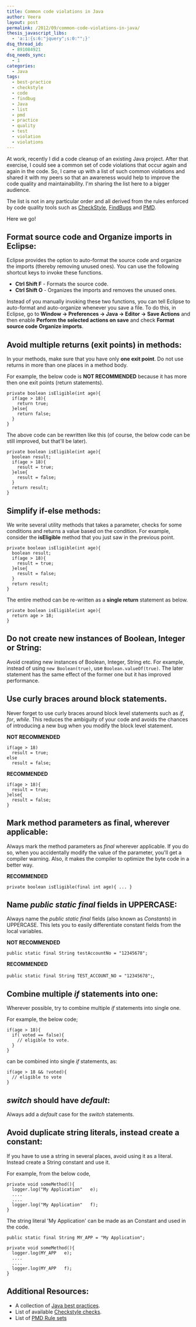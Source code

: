 ```yaml
---
title: Common code violations in Java
author: Veera
layout: post
permalink: /2012/09/common-code-violations-in-java/
thesis_javascript_libs:
  - 'a:1:{s:6:"jquery";s:0:"";}'
dsq_thread_id:
  - 891084921
dsq_needs_sync:
  - 1
categories:
  - Java
tags:
  - best-practice
  - checkstyle
  - code
  - findbug
  - Java
  - list
  - pmd
  - practice
  - quality
  - test
  - violation
  - violations
---
```


At work, recently I did a code cleanup of an existing Java project. After that exercise, I could see a common set of code violations that occur again and again in the code. So, I came up with a list of such common violations and shared it with my peers so that an awareness would help to improve the code quality and maintainability. I'm sharing the list here to a bigger audience.

The list is not in any particular order and all derived from the rules enforced by code quality tools such as [CheckStyle][1], [FindBugs][2] and [PMD][3].

 [1]: http://checkstyle.sourceforge.net/ "Checkstyle is a development tool to help programmers write Java code that adheres to a coding standard"
 [2]: http://findbugs.sourceforge.net/ "Find bugs in java program"
 [3]: http://pmd.sourceforge.net/ " source code analyzer"

Here we go!

## Format source code and Organize imports in Eclipse:

Eclipse provides the option to auto-format the source code and organize the imports (thereby removing unused ones). You can use the following shortcut keys to invoke these functions.

*   **Ctrl Shift F** - Formats the source code.
*   **Ctrl Shift O** - Organizes the imports and removes the unused ones.

Instead of you manually invoking these two functions, you can tell Eclipse to auto-format and auto-organize whenever you save a file. To do this, in Eclipse, go to **Window -> Preferences -> Java -> Editor -> Save Actions** and then enable **Perform the selected actions on save** and check **Format source code** **Organize imports**.

## Avoid multiple returns (exit points) in methods:

In your methods, make sure that you have only **one exit point**. Do not use returns in more than one places in a method body.

For example, the below code is **NOT RECOMMENDED** because it has more then one exit points (return statements).

    private boolean isEligible(int age){
      if(age > 18){
        return true;
      }else{
        return false;
      }
    }

The above code can be rewritten like this (of course, the below code can be still improved, but that'll be later).

    private boolean isEligible(int age){
      boolean result;
      if(age > 18){
        result = true;
      }else{
        result = false;
      }
      return result;
    }

## Simplify if-else methods:

We write several utility methods that takes a parameter, checks for some conditions and returns a value based on the condition. For example, consider the **isEligible** method that you just saw in the previous point.

    private boolean isEligible(int age){
      boolean result;
      if(age > 18){
        result = true;
      }else{
        result = false;
      }
      return result;
    }

The entire method can be re-written as a **single return** statement as below.

    private boolean isEligible(int age){
      return age > 18;
    }

## Do not create new instances of Boolean, Integer or String:

Avoid creating new instances of Boolean, Integer, String etc. For example, instead of using `new Boolean(true)`, use `Boolean.valueOf(true)`. The later statement has the same effect of the former one but it has improved performance.

## Use curly braces around block statements.

Never forget to use curly braces around block level statements such as *if*, *for*, *while*. This reduces the ambiguity of your code and avoids the chances of introducing a new bug when you modify the block level statement.

**NOT RECOMMENDED**

    if(age > 18)
      result = true;
    else
      result = false;

**RECOMMENDED**

    if(age > 18){
      result = true;
    }else{
      result = false;
    }

## Mark method parameters as final, wherever applicable:

Always mark the method parameters as *final* wherever applicable. If you do so, when you accidentally modify the value of the parameter, you'll get a compiler warning. Also, it makes the compiler to optimize the byte code in a better way.

**RECOMMENDED**

    private boolean isEligible(final int age){ ... }

## Name *public static final* fields in UPPERCASE:

Always name the *public static final* fields (also known as *Constants*) in UPPERCASE. This lets you to easily differentiate constant fields from the local variables.

**NOT RECOMMENDED**

`public static final String testAccountNo = "12345678";`

**RECOMMENDED**

`public static final String TEST_ACCOUNT_NO = "12345678";`,

## Combine multiple *if* statements into one:

Wherever possible, try to combine multiple *if* statements into single one.

For example, the below code;

    if(age > 18){
      if( voted == false){
        // eligible to vote.
      }
    }

can be combined into single *if* statements, as:

    if(age > 18 && !voted){
      // eligible to vote
    }

## *switch* should have *default*:

Always add a *default* case for the *switch* statements.

## Avoid duplicate string literals, instead create a constant:

If you have to use a string in several places, avoid using it as a literal. Instead create a String constant and use it.

For example, from the below code,

    private void someMethod(){
      logger.log("My Application"   e);
      ....
      ....
      logger.log("My Application"   f);
    }

The string literal 'My Application' can be made as an Constant and used in the code.

    public static final String MY_APP = "My Application";
    
    private void someMethod(){
      logger.log(MY_APP   e);
      ....
      ....
      logger.log(MY_APP   f);
    }

## Additional Resources:

*   A collection of [Java best practices][4].
*   List of available [Checkstyle checks][5].
*   List of [PMD Rule sets][6]

 [4]: http://www.javapractices.com/home/HomeAction.do
 [5]: http://checkstyle.sourceforge.net/availablechecks.html
 [6]: http://pmd.sourceforge.net/rules/index.html